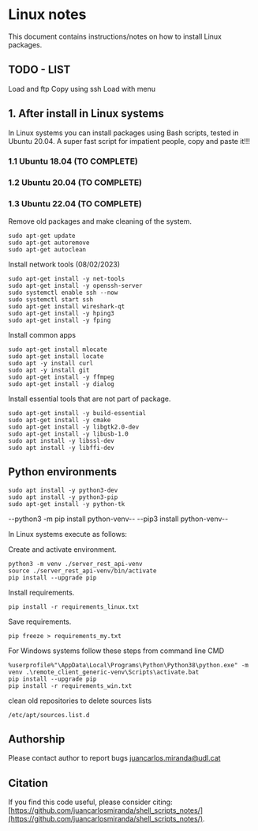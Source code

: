 # Linux notes

This document contains instructions/notes on how to install Linux packages.
## TODO - LIST
Load and ftp
Copy using ssh
Load with menu


## 1. After install in Linux systems
In Linux systems you can install packages using Bash scripts, tested in Ubuntu 20.04. A super fast script for impatient people, copy and paste it!!!

### 1.1 Ubuntu 18.04 (TO COMPLETE)


### 1.2 Ubuntu 20.04 (TO COMPLETE)

### 1.3 Ubuntu 22.04 (TO COMPLETE)

Remove old packages and make cleaning of the system. 
```
sudo apt-get update
sudo apt-get autoremove
sudo apt-get autoclean
```

Install network tools (08/02/2023)
```
sudo apt-get install -y net-tools
sudo apt-get install -y openssh-server
sudo systemctl enable ssh --now
sudo systemctl start ssh
sudo apt-get install wireshark-qt
sudo apt-get install -y hping3
sudo apt-get install -y fping
```

Install common apps
```
sudo apt-get install mlocate
sudo apt-get install locate
sudo apt -y install curl
sudo apt -y install git
sudo apt-get install -y ffmpeg
sudo apt-get install -y dialog
```

Install essential tools that are not part of package.
```
sudo apt-get install -y build-essential
sudo apt-get install -y cmake
sudo apt-get install -y libgtk2.0-dev
sudo apt-get install -y libusb-1.0
sudo apt install -y libssl-dev 
sudo apt install -y libffi-dev
```


## Python environments
```
sudo apt install -y python3-dev
sudo apt install -y python3-pip
sudo apt-get install -y python-tk
```

--python3 -m pip install python-venv--
--pip3 install python-venv--

In Linux systems execute as follows:

Create and activate environment.
```
python3 -m venv ./server_rest_api-venv
source ./server_rest_api-venv/bin/activate
pip install --upgrade pip
```

Install requirements.
```
pip install -r requirements_linux.txt
```

Save requirements.
```
pip freeze > requirements_my.txt
```

For Windows systems follow these steps from command line CMD
```
%userprofile%"\AppData\Local\Programs\Python\Python38\python.exe" -m venv .\remote_client_generic-venv\Scripts\activate.bat
pip install --upgrade pip
pip install -r requirements_win.txt
```

clean old repositories to delete sources lists
```
/etc/apt/sources.list.d
```


## Authorship
Please contact author to report bugs juancarlos.miranda@udl.cat

## Citation
If you find this code useful, please consider citing:
[https://github.com/juancarlosmiranda/shell_scripts_notes/](https://github.com/juancarlosmiranda/shell_scripts_notes/).